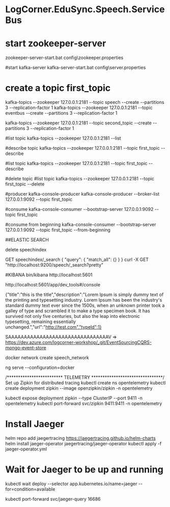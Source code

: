 # LogCorner.EduSync.Speech.ServiceBus

# start zookeeper-server
zookeeper-server-start.bat  config\zookeeper.properties

#start kafka-server
kafka-server-start.bat  config\server.properties

# create a topic first_topic  
kafka-topics --zookeeper 127.0.0.1:2181  --topic speech --create  --partitions 3  --replication-factor 1
kafka-topics --zookeeper 127.0.0.1:2181  --topic eventbus --create  --partitions 3  --replication-factor 1

kafka-topics --zookeeper 127.0.0.1:2181  --topic second_topic  --create  --partitions 3  --replication-factor 1

#list topic 
kafka-topics --zookeeper 127.0.0.1:2181  --list

#describe topic 
kafka-topics --zookeeper 127.0.0.1:2181  --topic first_topic  --describe

#list topic 
kafka-topics --zookeeper 127.0.0.1:2181  --topic first_topic  --describe

#delete topic
#list topic 
kafka-topics --zookeeper 127.0.0.1:2181  --topic first_topic  --delete

#producer
kafka-console-producer
kafka-console-producer --broker-list 127.0.0.1:9092  --topic first_topic  

#consume
kafka-console-consumer --bootstrap-server 127.0.0.1:9092  --topic first_topic  

#consume from beginning
kafka-console-consumer --bootstrap-server 127.0.0.1:9092  --topic first_topic  --from-beginning





##ELASTIC SEARCH

delete speechindex

GET speechindex/_search
{
  "query": {
    "match_all": {}
  }
}
curl -X GET "http://localhost:9200/speech/_search?pretty"

#KIBANA
bin/kibana
http://localhost:5601

http://localhost:5601/app/dev_tools#/console



{"title":"this is the title","description":"Lorem Ipsum is simply dummy text of the printing and typesetting industry. Lorem Ipsum has been the industry's standard dummy text ever since the 1500s, when an unknown printer took a galley of type and scrambled it to make a type specimen book. It has survived not only five centuries, but also the leap into electronic typesetting, remaining essentially unchanged.","url":"http://test.com","typeId":1}


SAAAAAAAAAAAAAAAAAAAAAAAAAAAAAAAAV =>  https://dev.azure.com/logcorner-workshop/_git/EventSourcingCQRS-mongo-event-store

docker network create speech_network

ng serve --configuration=docker


/*************************  TELEMETRY ********************************/
Set up Zipkin for distributed tracing
kubectl create ns opentelemetry
kubectl create deployment zipkin --image openzipkin/zipkin -n opentelemetry

kubectl expose deployment zipkin --type ClusterIP --port 9411 -n opentelemetry
kubectl port-forward svc/zipkin 9411:9411 -n opentelemetry



# Install Jaeger
helm repo add jaegertracing https://jaegertracing.github.io/helm-charts
helm install jaeger-operator jaegertracing/jaeger-operator
kubectl apply -f jaeger-operator.yml

# Wait for Jaeger to be up and running
kubectl wait deploy --selector app.kubernetes.io/name=jaeger --for=condition=available

kubectl port-forward svc/jaeger-query 16686
